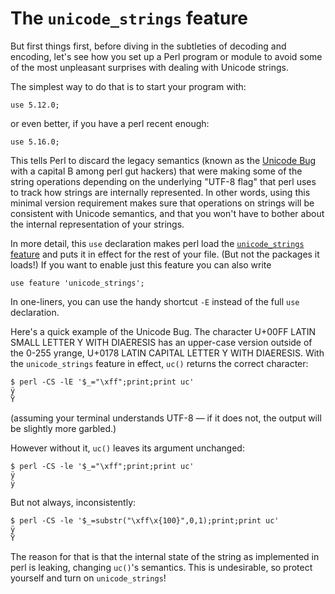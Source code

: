 # The `unicode_strings` feature

But first things first, before diving in the subtleties of decoding
and encoding, let's see how you set up a Perl program or module to avoid
some of the most unpleasant surprises with dealing with Unicode strings.

The simplest way to do that is to start your program with:

    use 5.12.0;

or even better, if you have a perl recent enough:

    use 5.16.0;

This tells Perl to discard the legacy semantics (known as the [Unicode
Bug](https://metacpan.org/pod/distribution/perl/pod/perlunicode.pod#The-Unicode-Bug)
with a capital B among perl gut hackers) that were making some of the
string operations depending on the underlying "UTF-8 flag" that perl
uses to track how strings are internally represented. In other words,
using this minimal version requirement makes sure that operations on
strings will be consistent with Unicode semantics, and that you won't
have to bother about the internal representation of your strings.

In more detail, this `use` declaration makes perl load the [`unicode_strings`
feature](https://metacpan.org/pod/distribution/perl/regen/feature.pl#The-unicode_strings-feature)
and puts it in effect for the rest of your file. (But not the packages
it loads!) If you want to enable just this feature you can also write

    use feature 'unicode_strings';

In one-liners, you can use the handy shortcut `-E` instead of the full
`use` declaration.

Here's a quick example of the Unicode Bug. The character U+00FF LATIN SMALL
LETTER Y WITH DIAERESIS has an upper-case version outside of the 0-255
yrange, U+0178 LATIN CAPITAL LETTER Y WITH DIAERESIS. With the
`unicode_strings` feature in effect, `uc()` returns the correct character:

    $ perl -CS -lE '$_="\xff";print;print uc'
    ÿ
    Ÿ

(assuming your terminal understands UTF-8 &mdash; if it does not, the
output will be slightly more garbled.)

However without it, `uc()` leaves its argument unchanged:

    $ perl -CS -le '$_="\xff";print;print uc'
    ÿ
    ÿ

But not always, inconsistently:

    $ perl -CS -le '$_=substr("\xff\x{100}",0,1);print;print uc'
    ÿ
    Ÿ

The reason for that is that the internal state of the string as
implemented in perl is leaking, changing `uc()`'s semantics.
This is undesirable, so protect yourself and turn on `unicode_strings`!
